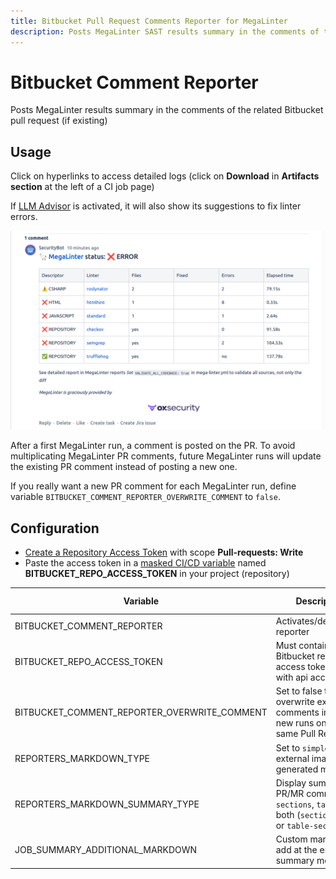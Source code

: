 ```yaml
---
title: Bitbucket Pull Request Comments Reporter for MegaLinter
description: Posts MegaLinter SAST results summary in the comments of the related Bitbucket Pull Request (if existing)
---
```

<!-- markdownlint-disable MD013 MD033 MD041 -->
# Bitbucket Comment Reporter

Posts MegaLinter results summary in the comments of the related Bitbucket pull request (if existing)

## Usage

Click on hyperlinks to access detailed logs (click on **Download** in **Artifacts section** at the left of a CI job page)

If [LLM Advisor](../llm-advisor.md) is activated, it will also show its suggestions to fix linter errors.

![Screenshot](../assets/images/BitbucketCommentReporter.png)

After a first MegaLinter run, a comment is posted on the PR. To avoid multiplicating MegaLinter PR comments, future MegaLinter runs will update the existing PR comment instead of posting a new one.

If you really want a new PR comment for each MegaLinter run, define variable `BITBUCKET_COMMENT_REPORTER_OVERWRITE_COMMENT` to `false`.

## Configuration

- [Create a Repository Access Token](https://support.atlassian.com/bitbucket-cloud/docs/create-a-repository-access-token/) with scope **Pull-requests: Write**
- Paste the access token in a [masked CI/CD variable](https://support.atlassian.com/bitbucket-cloud/docs/variables-and-secrets/) named **BITBUCKET_REPO_ACCESS_TOKEN** in your project (repository)

| Variable                                     | Description                                                                                  | Default value |
|----------------------------------------------|----------------------------------------------------------------------------------------------|---------------|
| BITBUCKET_COMMENT_REPORTER                   | Activates/deactivates reporter                                                               | `true`        |
| BITBUCKET_REPO_ACCESS_TOKEN                  | Must contain a Bitbucket repository access token defined with api access                     | <!-- -->      |
| BITBUCKET_COMMENT_REPORTER_OVERWRITE_COMMENT | Set to false to not overwrite existing comments in case of new runs on the same Pull Request | `true`        |
| REPORTERS_MARKDOWN_TYPE                      | Set to `simple` to avoid external images in generated markdown                               | `advanced`    |
| REPORTERS_MARKDOWN_SUMMARY_TYPE              | Display summary in PR/MR comments as `sections`, `table` or both (`sections-table` or `table-sections`)                                  | `table-sections`    |
| JOB_SUMMARY_ADDITIONAL_MARKDOWN              | Custom markdown to add at the end of the summary message                                     | <!-- -->      |
